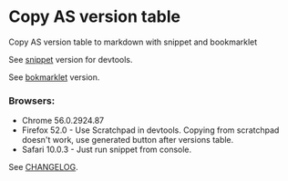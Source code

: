 # Copy AS version table
Copy AS version table to markdown with snippet and bookmarklet

See [snippet](./snippet.js) version for devtools.

See [bokmarklet](./bookmarklet.js) version.

### Browsers:
* Chrome 56.0.2924.87
* Firefox 52.0 - Use Scratchpad in devtools. Copying from scratchpad doesn't work, use generated button after versions table.
* Safari 10.0.3 - Just run snippet from console.

See [CHANGELOG](./CHANGELOG.md).
